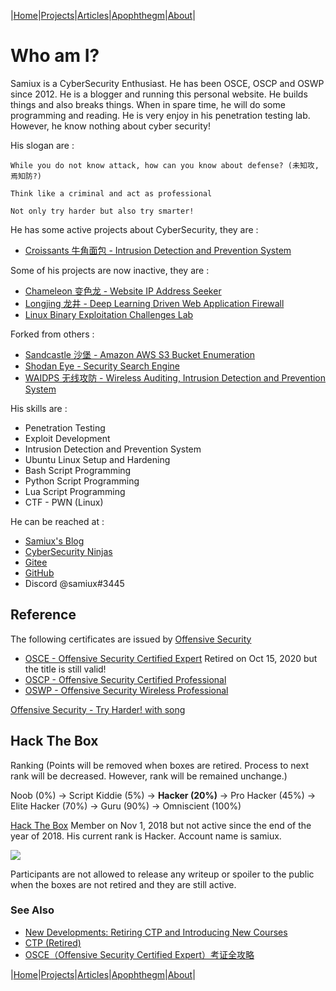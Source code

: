 |[Home](/README.md)|[Projects](/projects.md)|[Articles](/articles.md)|[Apophthegm](/apophthegm.md)|[About](/about.md)|

# Who am I?

Samiux is a CyberSecurity Enthusiast.  He has been OSCE, OSCP and OSWP since 2012.  He is a blogger and running this personal website.  He builds things and also breaks things.  When in spare time, he will do some programming and reading.  He is very enjoy in his penetration testing lab.  However, he know nothing about cyber security!

His slogan are :

```
While you do not know attack, how can you know about defense? (未知攻,焉知防?)

Think like a criminal and act as professional

Not only try harder but also try smarter!
```

He has some active projects about CyberSecurity, they are :

- [Croissants 牛角面包 - Intrusion Detection and Prevention System](/croissants.md)

Some of his projects are now inactive, they are :

- [Chameleon 变色龙 - Website IP Address Seeker](/chameleon.md)
- [Longjing 龙井 - Deep Learning Driven Web Application Firewall](/longjing.md)
- [Linux Binary Exploitation Challenges Lab](/ctf-pwn.md)  

Forked from others :

- [Sandcastle 沙堡 - Amazon AWS S3 Bucket Enumeration](/sandcastle.md)
- [Shodan Eye - Security Search Engine](/shodan-eye.md)
- [WAIDPS 无线攻防 - Wireless Auditing, Intrusion Detection and Prevention System](/waidps.md)

His skills are :

- Penetration Testing
- Exploit Development
- Intrusion Detection and Prevention System
- Ubuntu Linux Setup and Hardening
- Bash Script Programming
- Python Script Programming
- Lua Script Programming  
- CTF - PWN (Linux)

He can be reached at :

- [Samiux's Blog](https://samiux.blogspot.com)
- [CyberSecurity Ninjas](https://samiux.github.io) 
- [Gitee](https://gitee.com/samiux)  
- [GitHub](https://github.com/samiux)  
- Discord @samiux#3445  

## **Reference**

The following certificates are issued by [Offensive Security](https://www.offensive-security.com)

- [OSCE - Offensive Security Certified Expert](https://www.offensive-security.com/ctp-osce/)      Retired on Oct 15, 2020 but the title is still valid!  
- [OSCP - Offensive Security Certified Professional](https://www.offensive-security.com/pwk-oscp/)  
- [OSWP - Offensive Security Wireless Professional](https://www.offensive-security.com/wifu-oswp/)  

[Offensive Security - Try Harder! with song](https://www.offensive-security.com/offsec/say-try-harder/)

## **Hack The Box**

Ranking (Points will be removed when boxes are retired.  Process to next rank will be decreased.  However, rank will be remained unchange.)

Noob (0%) -> Script Kiddie (5%) -> **Hacker (20%)** -> Pro Hacker (45%) -> Elite Hacker (70%) -> Guru (90%) -> Omniscient (100%)

[Hack The Box](https://www.hackthebox.eu) Member on Nov 1, 2018 but not active since the end of the year of 2018.  His current rank is Hacker.  Account name is samiux.

![](https://www.hackthebox.eu/badge/image/78863)

Participants are not allowed to release any writeup or spoiler to the public when the boxes are not retired and they are still active.

### See Also

- [New Developments: Retiring CTP and Introducing New Courses](https://www.offensive-security.com/offsec/retiring-ctp-intro-new-courses/)  
- [CTP (Retired)](https://www.offensive-security.com/ctp-osce/)  
- [OSCE（Offensive Security Certified Expert）考证全攻略](https://www.freebuf.com/news/206041.html)  

|[Home](/README.md)|[Projects](/projects.md)|[Articles](/articles.md)|[Apophthegm](/apophthegm.md)|[About](/about.md)|

